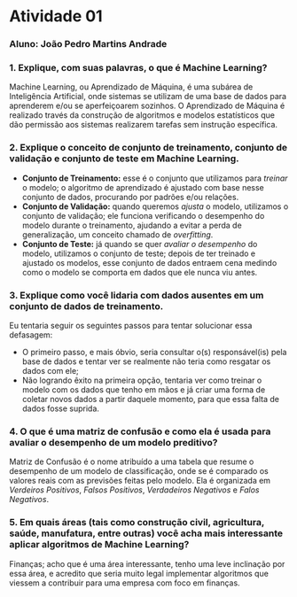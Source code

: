 # Atividade 01

### Aluno: João Pedro Martins Andrade

### 1. Explique, com suas palavras, o que é Machine Learning?
Machine Learning, ou Aprendizado de Máquina, é uma subárea de Inteligência Artificial, onde sistemas se utilizam
de uma base de dados para aprenderem e/ou se aperfeiçoarem sozinhos. O Aprendizado de Máquina é realizado
través da construção de algoritmos e modelos estatísticos que dão permissão aos sistemas realizarem tarefas sem
instrução específica.

### 2. Explique o conceito de conjunto de treinamento, conjunto de validação e conjunto de teste em Machine Learning.
* **Conjunto de Treinamento:** esse é o conjunto que utilizamos para _treinar_ o modelo; o algoritmo de aprendizado é ajustado com base nesse conjunto de dados, procurando por padrões e/ou relações.
* **Conjunto de Validação:** quando queremos _ajusta_ o modelo, utilizamos o conjunto de validação; ele funciona verificando o desempenho do modelo durante o treinamento, ajudando a evitar a perda de generalização, um conceito chamado de _overfitting_.
* **Conjunto de Teste:** já quando se quer _avaliar o desempenho_ do modelo, utilizamos o conjunto de teste; depois de ter treinado e ajustado os modelos, esse conjunto de dados entraem cena medindo como o modelo se comporta em dados que ele nunca viu antes.

### 3. Explique como você lidaria com dados ausentes em um conjunto de dados de treinamento.
Eu tentaria seguir os seguintes passos para tentar solucionar essa defasagem:
* O primeiro passo, e mais óbvio, seria consultar o(s) responsável(is) pela base de dados e tentar ver se realmente não teria como resgatar os dados com ele;
* Não logrando êxito na primeira opção, tentaria ver como treinar o modelo com os dados que tenho em mãos e já criar uma forma de coletar novos dados a partir daquele momento, para que essa falta de dados fosse suprida.

### 4. O que é uma matriz de confusão e como ela é usada para avaliar o desempenho de um modelo preditivo?
Matriz de Confusão é o nome atribuído a uma tabela que resume o desempenho de um modelo de classificação, onde se é comparado os valores reais com as previsões feitas pelo modelo. Ela é organizada em _Verdeiros Positivos_, _Falsos Positivos_, _Verdadeiros Negativos_ e _Falos Negativos_.

### 5. Em quais áreas (tais como construção civil, agricultura, saúde, manufatura, entre outras) você acha mais interessante aplicar algoritmos de Machine Learning?
Finanças; acho que é uma área interessante, tenho uma leve inclinação por essa área, e acredito que seria muito legal implementar algoritmos que viessem a contribuir para uma empresa com foco em finanças.
